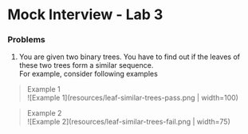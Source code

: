 # Mock Interview - Lab 3
### Problems

1. You are given two binary trees. You have to find out if the leaves of these two trees form a similar sequence.</br> For example, consider following examples</br>

> Example 1</br>
![Example 1](resources/leaf-similar-trees-pass.png | width=100)

> Example 2</br>
![Example 2](resources/leaf-similar-trees-fail.png | width=75)
